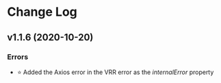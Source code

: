# Change Log

## v1.1.6 (2020-10-20)

### Errors

- :star: Added the Axios error in the VRR error as the _internalError_ property
